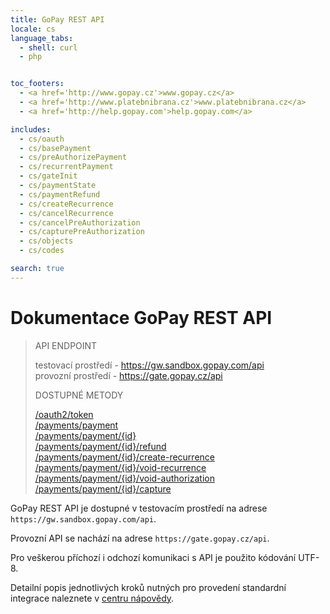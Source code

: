 ```yaml
---
title: GoPay REST API
locale: cs
language_tabs:
  - shell: curl
  - php


toc_footers:
  - <a href='http://www.gopay.cz'>www.gopay.cz</a>
  - <a href='http://www.platebnibrana.cz'>www.platebnibrana.cz</a>
  - <a href='http://help.gopay.com'>help.gopay.com</a>

includes:
  - cs/oauth
  - cs/basePayment
  - cs/preAuthorizePayment
  - cs/recurrentPayment
  - cs/gateInit
  - cs/paymentState
  - cs/paymentRefund
  - cs/createRecurrence
  - cs/cancelRecurrence
  - cs/cancelPreAuthorization
  - cs/capturePreAuthorization
  - cs/objects
  - cs/codes

search: true
---
```


# Dokumentace GoPay REST API

> API ENDPOINT
>     
> testovací prostředí - https://gw.sandbox.gopay.com/api  
> provozní prostředí - https://gate.gopay.cz/api   
>  
> DOSTUPNÉ METODY  
>  
> [/oauth2/token](#přístupový-token)  
> [/payments/payment](#založení-platby)  
> [/payments/payment/{id}](#stav-platby)  
> [/payments/payment/{id}/refund](#refundace-platby-(storno))  
> [/payments/payment/{id}/create-recurrence](#opakování-platby-(na-vyžádání))   
> [/payments/payment/{id}/void-recurrence](#zrušení-opakování-platby)  
> [/payments/payment/{id}/void-authorization](#zrušení-předautorizace-platby)  
> [/payments/payment/{id}/capture](#stržení-předautorizované-platby)  

GoPay REST API je dostupné v testovacím prostředí na adrese ```https://gw.sandbox.gopay.com/api```.    

Provozní API se nachází na adrese ```https://gate.gopay.cz/api```. 
  
Pro veškerou příchozí i odchozí komunikaci s API je použito kódování UTF-8.  
  
Detailní popis jednotlivých kroků nutných pro provedení standardní integrace naleznete v [centru nápovědy](https://help.gopay.com/cs/s/i4).
